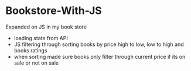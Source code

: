# Bookstore-With-JS

Expanded on JS in my book store
- loading state from API
- JS filtering through sorting books by price high to low, low to high and books ratings
- when sorting made sure books only filter through current price if its on sale or not on sale 
